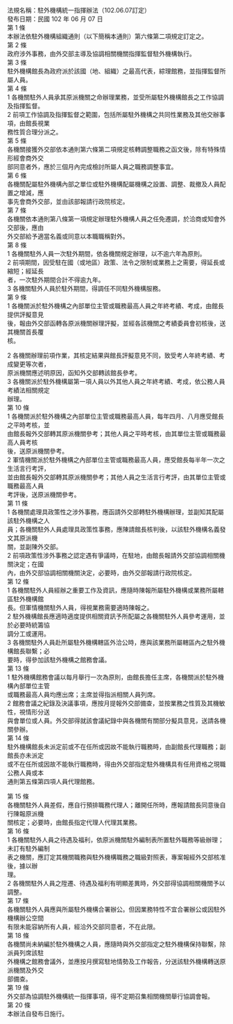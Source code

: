 法規名稱：駐外機構統一指揮辦法（102.06.07訂定）  
發布日期：民國 102 年 06 月 07 日  
第 1 條  
本辦法依駐外機構組織通則（以下簡稱本通則）第六條第二項規定訂定之。  
第 2 條  
政府涉外事務，由外交部主導及協調相關機關指揮監督駐外機構執行。  
第 3 條  
駐外機構館長為政府派於該國（地、組織）之最高代表，綜理館務，並指揮監督所屬人員。  
第 4 條  
1 各機關駐外人員承其原派機關之命辦理業務，並受所屬駐外機構館長之工作協調及指揮監督。  
2 前項工作協調及指揮監督之範圍，包括所屬駐外機構之共同性業務及其他交辦事項，由館長視業  
務性質合理分派之。  
第 5 條  
各機關接獲外交部依本通則第六條第二項規定核轉調整職務之函文後，除有特殊情形經會商外交  
部同意者外，應於三個月內完成檢討所屬人員之職務調整事宜。  
第 6 條  
各機關配屬駐外機構內部之單位或駐外機構配屬機構之設置、調整、裁撤及人員配置之增減，應  
事先會商外交部，並由該部報請行政院核定。  
第 7 條  
各機關依本通則第八條第一項規定辦理駐外機構人員之任免遷調，於洽商或知會外交部後，應由  
外交部給予適當名義或同意以本職職稱對外。  
第 8 條  
1 各機關駐外人員一次駐外期間，依各機關規定辦理，以不逾六年為原則。  
2 前項期間，因受駐在國（或地區）政策、法令之限制或業務上之需要，得延長或縮短；經延長  
者，一次駐外期間合計不得逾九年。  
3 各機關駐外人員於駐外期間，得調任不同駐外機構服務。  
第 9 條  
1 各機關派於駐外機構之內部單位主管或職務最高人員之年終考績、考成，由館長提供評擬意見  
後，報由外交部函轉各原派機關辦理評擬，並經各該機關之考績委員會初核後，送其機關首長覆  
核。  


2 各機關辦理前項作業，其核定結果與館長評擬意見不同，致受考人年終考績、考成變更等次者，  
原派機關應述明原因，函知外交部轉該館長參考。  
3 各機關派於駐外機構屬第一項人員以外其他人員之年終考績、考成，依公務人員考績法相關規定  
辦理。  
第 10 條  
1 各機關派於駐外機構之內部單位主管或職務最高人員，每年四月、八月應受館長之平時考核，並  
由館長報外交部轉其原派機關參考；其他人員之平時考核，由其單位主管或職務最高人員考核  
後，送原派機關參考。  
2 軍情機關派於駐外機構之內部單位主管或職務最高人員，應受館長每半年一次之生活言行考評，  
並由館長報外交部轉其原派機關參考；其他人員之生活言行考評，由其單位主管或職務最高人員  
考評後，送原派機關參考。  
第 11 條  
1 各機關處理具政策性之涉外事務，應函請外交部轉駐外機構辦理，並副知其配屬該駐外機構之人  
員；各機關駐外人員處理具政策性事務，應陳請館長核判後，以該駐外機構名義發文其原派機  
關，並副陳外交部。  
2 前項政策性涉外事務之認定遇有爭議時，在駐地，由館長報請外交部協調相關機關決定；在國  
內，由外交部協調相關機關決定，必要時，由外交部報請行政院核定。  
第 12 條  
1 各機關駐外人員經辦之重要工作及資訊，應隨時陳報所屬駐外機構或業務所屬轄區駐外機構館  
長。但軍情機關駐外人員，得視業務需要適時陳報之。  
2 駐外機構館長應適時適度提供相關資訊予所配屬之各機關駐外人員參考運用，並於必要時統籌協  
調分工或運用。  
3 各機關駐外人員赴所屬駐外機構轄區外洽公時，應與該業務所屬轄區內之駐外機構館長聯繫；必  
要時，得參加該駐外機構之館務會議。  
第 13 條  
1 駐外機構館務會議以每月舉行一次為原則，由館長擔任主席，各機關派於駐外機構內部單位主管  
或職務最高人員均應出席；主席並得指派相關人員列席。  
2 館務會議之紀錄及決議事項，應按月提報外交部備查，並按業務之性質及其機敏性，視情形分送  
與會單位或人員。外交部得就該會議紀錄中與各機關有關部分擬具意見，送請各機關參辦。  
第 14 條  
駐外機構館長未派定前或不在任所或因故不能執行職務時，由副館長代理職務；副館長亦未派定  
或不在任所或因故不能執行職務時，得由外交部指定駐外機構具有任用資格之現職公務人員或本  
通則第五條第四項人員代理館務。  


第 15 條  
各機關駐外人員差假，應自行預排職務代理人；離開任所時，應報請館長同意後自行陳報原派機  
關核定；必要時，由館長指定代理人代理其業務。  
第 16 條  
1 各機關駐外人員之待遇及福利，依原派機關駐外編制表所置駐外職務等級辦理；未訂有駐外編制  
表之機關，應訂定其機關職務與駐外機構職務之職級對照表，專案報經外交部核准後，據以辦  
理。  
2 各機關駐外人員之陞遷、待遇及福利有明顯差異時，外交部得協調相關機關予以調整。  
第 17 條  
各機關駐外人員應與所屬駐外機構合署辦公。但因業務特性不宜合署辦公或因駐外機構辦公空間  
有限未能容納所有人員，經洽外交部同意者，不在此限。  
第 18 條  
各機關尚未納編於駐外機構之人員，應隨時與外交部指定之駐外機構保持聯繫，除派員列席該駐  
外機構之館務會議外，並應按月撰寫駐地情勢及工作報告，分送該駐外機構轉送原派機關及外交  
部備查。  
第 19 條  
外交部為協調駐外機構統一指揮事項，得不定期召集相關機關舉行協調會報。  
第 20 條  
本辦法自發布日施行。  


